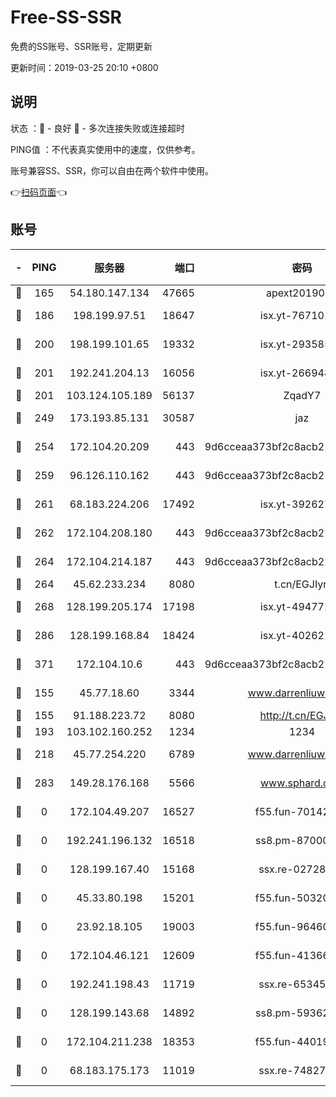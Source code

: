 # Free-SS-SSR

免费的SS账号、SSR账号，定期更新

更新时间：2019-03-25 20:10 +0800

## 说明

状态     ：🙂 - 良好 🙁 - 多次连接失败或连接超时

PING值   ：不代表真实使用中的速度，仅供参考。

账号兼容SS、SSR，你可以自由在两个软件中使用。

👉[扫码页面](https://liesauer.github.io/Free-SS-SSR/)👈

## 账号

|-|PING|服务器|端口|密码|加密方式|区域|
|:----:|:----:|:-----:|-----:|:----:|:----:|:----:|
|🙂|165|54.180.147.134|47665|apext2019001|chacha20|KR|
|🙂|186|198.199.97.51|18647|isx.yt-76710107|aes-256-cfb|US|
|🙂|200|198.199.101.65|19332|isx.yt-29358597|aes-256-cfb|US|
|🙂|201|192.241.204.13|16056|isx.yt-26694898|aes-256-cfb|US|
|🙂|201|103.124.105.189|56137|ZqadY7|chacha20|CN|
|🙂|249|173.193.85.131|30587|jaz|aes-256-cfb|US|
|🙂|254|172.104.20.209|443|9d6cceaa373bf2c8acb22e60b6a58be6|aes-256-cfb|US|
|🙂|259|96.126.110.162|443|9d6cceaa373bf2c8acb22e60b6a58be6|aes-256-cfb|US|
|🙂|261|68.183.224.206|17492|isx.yt-39262764|aes-256-cfb|SG|
|🙂|262|172.104.208.180|443|9d6cceaa373bf2c8acb22e60b6a58be6|aes-256-cfb|US|
|🙂|264|172.104.214.187|443|9d6cceaa373bf2c8acb22e60b6a58be6|aes-256-cfb|US|
|🙂|264|45.62.233.234|8080|t.cn/EGJIyrl|rc4-md5|CA|
|🙂|268|128.199.205.174|17198|isx.yt-49477216|aes-256-cfb|SG|
|🙂|286|128.199.168.84|18424|isx.yt-40262228|aes-256-cfb|SG|
|🙂|371|172.104.10.6|443|9d6cceaa373bf2c8acb22e60b6a58be6|aes-256-cfb|US|
|🙂|155|45.77.18.60|3344|www.darrenliuwei.com|aes-256-cfb|JP|
|🙂|155|91.188.223.72|8080|http://t.cn/EGJIyrl|rc4-md5|RU|
|🙂|193|103.102.160.252|1234|1234|rc4-md5|JP|
|🙂|218|45.77.254.220|6789|www.darrenliuwei.com|aes-256-cfb|SG|
|🙂|283|149.28.176.168|5566|www.sphard.com|aes-256-cfb|AU|
|🙁|0|172.104.49.207|16527|f55.fun-70142394|aes-256-cfb|SG|
|🙁|0|192.241.196.132|16518|ss8.pm-87000545|aes-256-cfb|US|
|🙁|0|128.199.167.40|15168|ssx.re-02728847|aes-256-cfb|SG|
|🙁|0|45.33.80.198|15201|f55.fun-50320612|aes-256-cfb|US|
|🙁|0|23.92.18.105|19003|f55.fun-96460512|aes-256-cfb|US|
|🙁|0|172.104.46.121|12609|f55.fun-41366697|aes-256-cfb|SG|
|🙁|0|192.241.198.43|11719|ssx.re-65345978|aes-256-cfb|US|
|🙁|0|128.199.143.68|14892|ss8.pm-59362021|aes-256-cfb|SG|
|🙁|0|172.104.211.238|18353|f55.fun-44019178|aes-256-cfb|US|
|🙁|0|68.183.175.173|11019|ssx.re-74827421|aes-256-cfb|US|
